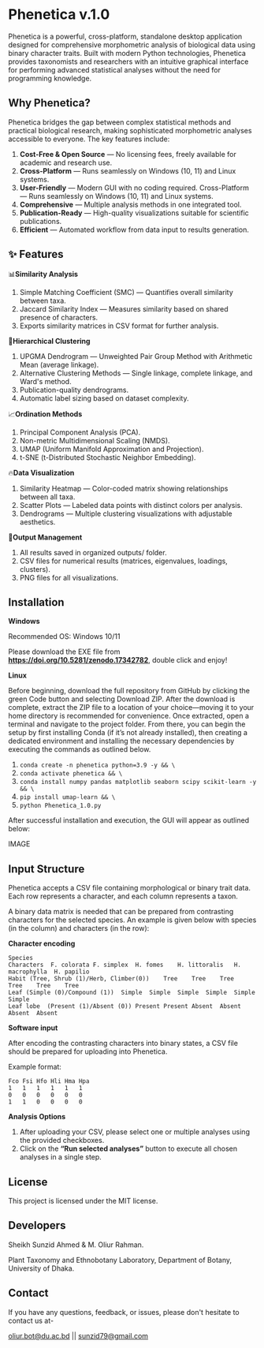 # **Phenetica v.1.0**
Phenetica is a powerful, cross-platform, standalone desktop application designed for comprehensive morphometric analysis of biological data using binary character traits. Built with modern Python technologies, Phenetica provides taxonomists and researchers with an intuitive graphical interface for performing advanced statistical analyses without the need for programming knowledge.

## **Why Phenetica?**
Phenetica bridges the gap between complex statistical methods and practical biological research, making sophisticated morphometric analyses accessible to everyone. The key features include:
1. **Cost-Free & Open Source** — No licensing fees, freely available for academic and research use.
2. **Cross-Platform** — Runs seamlessly on Windows (10, 11) and Linux systems.
3. **User-Friendly** — Modern GUI with no coding required. Cross-Platform — Runs seamlessly on Windows (10, 11) and Linux systems.
4. **Comprehensive** — Multiple analysis methods in one integrated tool.
5. **Publication-Ready** — High-quality visualizations suitable for scientific publications.
6. **Efficient** — Automated workflow from data input to results generation.

## **✨ Features**

📊**Similarity Analysis**
1. Simple Matching Coefficient (SMC) — Quantifies overall similarity between taxa.
2. Jaccard Similarity Index — Measures similarity based on shared presence of characters.
3. Exports similarity matrices in CSV format for further analysis.

🌳**Hierarchical Clustering**
1. UPGMA Dendrogram — Unweighted Pair Group Method with Arithmetic Mean (average linkage).
2. Alternative Clustering Methods — Single linkage, complete linkage, and Ward's method.
3. Publication-quality dendrograms.
4. Automatic label sizing based on dataset complexity.

📈**Ordination Methods**
1. Principal Component Analysis (PCA).
2. Non-metric Multidimensional Scaling (NMDS).
3. UMAP (Uniform Manifold Approximation and Projection).
4. t-SNE (t-Distributed Stochastic Neighbor Embedding).

🔥**Data Visualization**
1. Similarity Heatmap — Color-coded matrix showing relationships between all taxa.
2. Scatter Plots — Labeled data points with distinct colors per analysis.
3. Dendrograms — Multiple clustering visualizations with adjustable aesthetics.

💾**Output Management**
1. All results saved in organized outputs/ folder.
2. CSV files for numerical results (matrices, eigenvalues, loadings, clusters).
3. PNG files for all visualizations.

## Installation

**Windows**

Recommended OS: Windows 10/11

Please download the EXE file from **https://doi.org/10.5281/zenodo.17342782**, double click and enjoy!

**Linux**

Before beginning, download the full repository from GitHub by clicking the green Code button and selecting Download ZIP. After the download is complete, extract the ZIP file to a location of your choice—moving it to your home directory is recommended for convenience. Once extracted, open a terminal and navigate to the project folder. From there, you can begin the setup by first installing Conda (if it’s not already installed), then creating a dedicated environment and installing the necessary dependencies by executing the commands as outlined below.

1. `conda create -n phenetica python=3.9 -y && \`
2. `conda activate phenetica && \`
3. `conda install numpy pandas matplotlib seaborn scipy scikit-learn -y && \`
4. `pip install umap-learn && \`
5. `python Phenetica_1.0.py`

After successful installation and execution, the GUI will appear as outlined below:

IMAGE

## Input Structure
Phenetica accepts a CSV file containing morphological or binary trait data. Each row represents a character, and each column represents a taxon.

A binary data matrix is needed that can be prepared from contrasting characters for the selected species. An example is given below with species (in the column) and characters (in the row):


**Character encoding**


```
Species						
Characters	F. colorata	F. simplex	H. fomes	H. littoralis	H. macrophylla	H. papilio
Habit (Tree, Shrub (1)/Herb, Climber(0))	Tree	Tree	Tree	Tree	Tree	Tree
Leaf (Simple (0)/Compound (1))	Simple	Simple	Simple	Simple	Simple	Simple
Leaf lobe  (Present (1)/Absent (0))	Present	Present	Absent	Absent	Absent	Absent

```

**Software input**

After encoding the contrasting characters into binary states, a CSV file should be prepared for uploading into Phenetica.

Example format:
```
Fco	Fsi	Hfo	Hli	Hma	Hpa
1	1	1	1	1	1
0	0	0	0	0	0
1	1	0	0	0	0
```
**Analysis Options**
1. After uploading your CSV, please select one or multiple analyses using the provided checkboxes.
2. Click on the **“Run selected analyses”** button to execute all chosen analyses in a single step.

## License
This project is licensed under the MIT license.

## Developers
Sheikh Sunzid Ahmed & M. Oliur Rahman.

Plant Taxonomy and Ethnobotany Laboratory, Department of Botany, University of Dhaka.

## Contact
If you have any questions, feedback, or issues, please don't hesitate to contact us at-

oliur.bot@du.ac.bd || sunzid79@gmail.com
